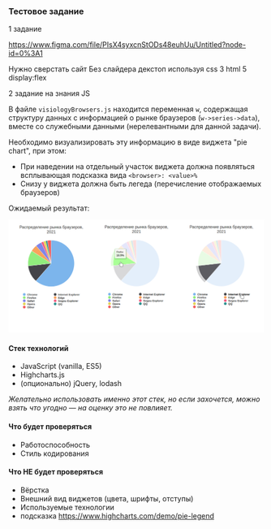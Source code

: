 ### Тестовое задание

1 задание 

https://www.figma.com/file/PIsX4syxcnStODs48euhUu/Untitled?node-id=0%3A1 

Нужно сверстать сайт Без слайдера декстоп используя css 3 html 5 display:flex

2 задание на знания JS

В файле `visiologyBrowsers.js` находится переменная `w`, содержащая структуру данных
с информацией о рынке браузеров (`w->series->data`), вместе со служебными данными (нерелевантными для данной задачи).

Необходимо визуализировать эту информацию в виде виджета "pie chart", при этом:

- При наведении на отдельный участок виджета должна появляться всплывающая подсказка вида `<browser>: <value>%`
- Снизу у виджета должна быть легеда (перечисление отображаемых браузеров)

Ожидаемый результат:

![Alt text](example.png?raw=true "Пример выполненного задания")

#### Стек технологий

- JavaScript (vanilla, ES5)
- Highcharts.js
- (опционально) jQuery, lodash

*Желательно использовать именно этот стек, но если захочется,
можно взять что угодно — на оценку это не повлияет.*

#### Что будет проверяться

- Работоспособность
- Стиль кодирования

#### Что НЕ будет проверяться

- Вёрстка
- Внешний вид виджетов (цвета, шрифты, отступы)
- Используемые технологии
- подсказка https://www.highcharts.com/demo/pie-legend
